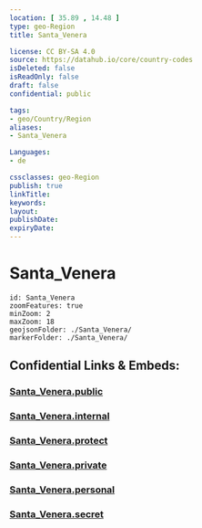 ```yaml
---
location: [ 35.89 , 14.48 ] 
type: geo-Region
title: Santa_Venera

license: CC BY-SA 4.0
source: https://datahub.io/core/country-codes
isDeleted: false
isReadOnly: false
draft: false
confidential: public

tags:
- geo/Country/Region
aliases:
- Santa_Venera

Languages:
- de

cssclasses: geo-Region
publish: true
linkTitle: 
keywords: 
layout: 
publishDate: 
expiryDate: 
---
```


# Santa_Venera

```leaflet
id: Santa_Venera
zoomFeatures: true 
minZoom: 2 
maxZoom: 18
geojsonFolder: ./Santa_Venera/
markerFolder: ./Santa_Venera/
```


## Confidential Links & Embeds: 

### [Santa_Venera.public](/_public/\Earth\Continent\Europe\Europe~South\Malta\Regions~Malta\Ċentrali\counties~ĊentraliSanta_Venera.public.md) 

### [Santa_Venera.internal](/_internal/\Earth\Continent\Europe\Europe~South\Malta\Regions~Malta\Ċentrali\counties~ĊentraliSanta_Venera.internal.md) 

### [Santa_Venera.protect](/_protect/\Earth\Continent\Europe\Europe~South\Malta\Regions~Malta\Ċentrali\counties~ĊentraliSanta_Venera.protect.md) 

### [Santa_Venera.private](/_private/\Earth\Continent\Europe\Europe~South\Malta\Regions~Malta\Ċentrali\counties~ĊentraliSanta_Venera.private.md) 

### [Santa_Venera.personal](/_personal/\Earth\Continent\Europe\Europe~South\Malta\Regions~Malta\Ċentrali\counties~ĊentraliSanta_Venera.personal.md) 

### [Santa_Venera.secret](/_secret/\Earth\Continent\Europe\Europe~South\Malta\Regions~Malta\Ċentrali\counties~ĊentraliSanta_Venera.secret.md)

